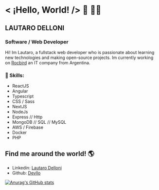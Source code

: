 # < ¡Hello, World! /> 👋 👨‍💻

## LAUTARO DELLONI
### Software / Web Developer 

Hi! Im Lautaro, a fullstack web developer who is passionate about learning new technologies and making open-source projects. Im currently working on [Rocbird](https://www.linkedin.com/company/rocbird ) an IT company from Argentina.

### 🥇 Skills:

- ReactJS
- Angular
- Typescript
- CSS / Sass 
- NextJS
- NodeJs
- Express // Http
- MongoDB // SQL // MySQL
- AWS / Firebase 
- Docker
- PHP

## Find me around the world! 🌎

- Linkedin: [Lautaro Delloni](https://www.linkedin.com/in/lautarodelloni)
- Github: [Devllo](https://github.com/DeVllo)


[![Anurag's GitHub stats](https://github-readme-stats.vercel.app/api?username=devllo?theme=dracula)](https://github.com/anuraghazra/github-readme-stats)
